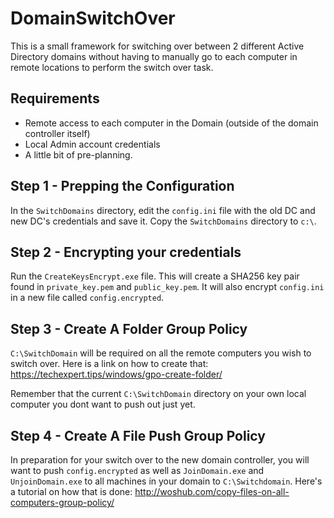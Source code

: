 # DomainSwitchOver
This is a small framework for switching over between 2 different Active Directory domains without having to manually go to each computer in remote locations to perform the switch over task.

## Requirements
- Remote access to each computer in the Domain (outside of the domain controller itself)
- Local Admin account credentials
- A little bit of pre-planning.

## Step 1 - Prepping the Configuration
In the `SwitchDomains` directory, edit the `config.ini` file with the old DC and new DC's credentials and save it. Copy the `SwitchDomains` directory to `c:\`.

## Step 2 - Encrypting your credentials
Run the `CreateKeysEncrypt.exe` file.  This will create a SHA256 key pair found in `private_key.pem` and `public_key.pem`.  It will also encrypt `config.ini` in a new file called `config.encrypted`.

## Step 3 - Create A Folder Group Policy
`C:\SwitchDomain` will be required on all the remote computers you wish to switch over. Here is a link on how to create that: https://techexpert.tips/windows/gpo-create-folder/

Remember that the current `C:\SwitchDomain` directory on your own local computer you dont want to push out just yet.

## Step 4 - Create A File Push Group Policy
In preparation for your switch over to the new domain controller, you will want to push `config.encrypted` as well as `JoinDomain.exe` and `UnjoinDomain.exe` to all machines in your domain to `C:\Switchdomain`. Here's a tutorial on how that is done: http://woshub.com/copy-files-on-all-computers-group-policy/

